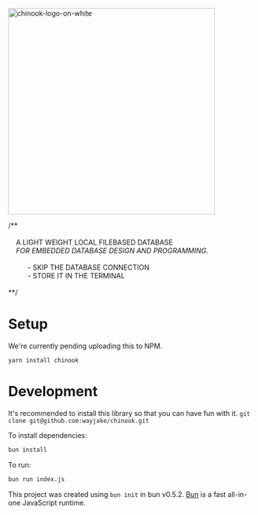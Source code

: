 
<img width="420" alt="chinook-logo-on-white" src="https://github.com/wayjake/chinook/assets/3623016/d310d9f7-b0e4-47d3-af16-1522408e7c70">

/** <br/><br/>
&nbsp;&nbsp;&nbsp;&nbsp;A LIGHT WEIGHT LOCAL FILEBASED DATABASE <br/>
&nbsp;&nbsp;&nbsp;&nbsp;<em>FOR EMBEDDED DATABASE DESIGN AND PROGRAMMING.</em> <br/><br/>
&nbsp;&nbsp;&nbsp;&nbsp;&nbsp;&nbsp;&nbsp;&nbsp;&nbsp;&nbsp;- SKIP THE DATABASE CONNECTION <br/>
&nbsp;&nbsp;&nbsp;&nbsp;&nbsp;&nbsp;&nbsp;&nbsp;&nbsp;&nbsp;- STORE IT IN THE TERMINAL <br/><br/>
**/

# Setup

We're currently pending uploading this to NPM.
```
yarn install chinook
```

# Development

It's recommended to install this library so that you can have fun with it. 
`git clone git@github.com:wayjake/chinook.git`

To install dependencies:

```bash
bun install
```

To run:

```bash
bun run index.js
```

This project was created using `bun init` in bun v0.5.2. [Bun](https://bun.sh) is a fast all-in-one JavaScript runtime.
